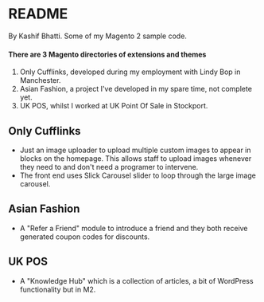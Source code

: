 # README

By Kashif Bhatti.
Some of my Magento 2 sample code.

#### There are 3 Magento directories of extensions and themes
1. Only Cufflinks, developed during my employment with Lindy Bop in Manchester.
1. Asian Fashion, a project I've developed in my spare time, not complete yet.
1. UK POS, whilst I worked at UK Point Of Sale in Stockport.

## Only Cufflinks
- Just an image uploader to upload multiple custom images to appear in blocks on the homepage. This allows staff to upload images whenever they need to and don't need a programer to intervene.
- The front end uses Slick Carousel slider to loop through the large image carousel.

## Asian Fashion
- A "Refer a Friend" module to introduce a friend and they both receive generated coupon codes for discounts.

## UK POS
- A "Knowledge Hub" which is a collection of articles, a bit of WordPress functionality but in M2.